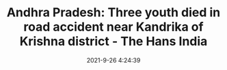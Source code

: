 ---
"title": "Andhra Pradesh: Three youth died in road accident near Kandrika of Krishna district - The Hans India"
"date": "2021-9-26 4:24:39"
"feed_name": "GOOGLENEWSCONSTRUCTION"
"feed_website": "https://news.google.com/search?q=construction%2Bincident&hl=en-US&gl=US&ceid=US:en"
"feed_rss": "https://news.google.com/rss/search?q=construction%2Bincident&hl=en-US&gl=US&ceid=US:en"
"link": "https://www.thehansindia.com/andhra-pradesh/andhra-pradesh-three-youth-died-in-road-accident-near-kandrika-of-krishna-district-708217"
"file": "_posts/2021-1-1-b257f0108af9c052f8ef9e46dc357b5a4da069da.md"
"accident": "1"
"drilling": "1"
"dead": "3"
"injured": "0"
"where": "unknown site"
"place": "Andhra Pradesh"
---